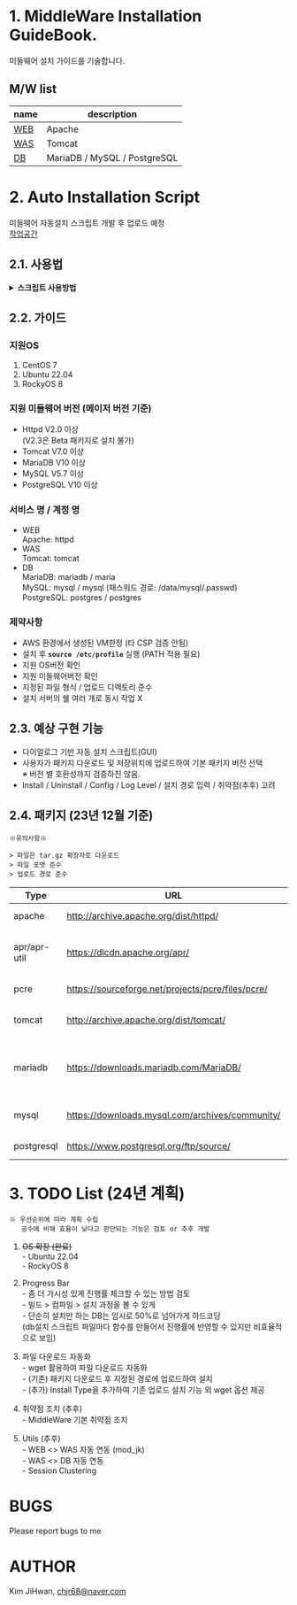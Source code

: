 # 1. MiddleWare Installation GuideBook.
미들웨어 설치 가이드를 기술합니다.

## M/W list
|name |description |
|---|---|
|[WEB](https://github.com/chjr68/MiddleWare/tree/main/1.WEB) |Apache |
|[WAS](https://github.com/chjr68/MiddleWare/tree/master/2.WAS) |Tomcat |
|[DB](https://github.com/chjr68/MiddleWare/tree/master/3.DB) |MariaDB / MySQL / PostgreSQL |

# 2. Auto Installation Script
미들웨어 자동설치 스크립트 개발 후 업로드 예정 <br>
[작업공간](https://github.com/chjr68/MiddleWare/tree/main/Auto_Installation_MW)

## <strong>2.1. 사용법</strong> 
<details>
<summary><strong>스크립트 사용방법</strong></summary>

1. <strong>Auto_Installation_MW_V1.X.tar.gz 파일 서버에 업로드</strong> <br>
    WinSCP / FileZilla 등 프로그램 사용
2. <strong>파일 압축 해제</strong> <br>
    <img src="ETC/images/2.file_list"> <br>
    \# tar xvf Auto_Installation_MW_V1.X.tar.gz
3. <strong>InstallMW 스크립트 실행</strong> <br>
    \# ./InstallMW
4. <strong>(최초 1회) 필수 라이브러리/자주 사용되는 명령어 설치</strong> <br>
    <img src="ETC/images/4.first_execute"> <br>
    자주 사용되는 명령어 설치 (tcpdump, sshpass, net-tools, wget) <br>
    미들웨어 필수 라이브러리 설치 (gcc, make, expat, java, python 등)

5. <strong>메뉴 선택</strong> <br>
    <img src="ETC/images/5.menu_list"> <br>
    1) Install Middleware: 미들웨어 설치 <br>
    2) Show Version: 설치된 미들웨어 버전 정보 확인 <br>
    3) Utils (추후): mod.jk 연동 등 <br>
    4) Security Setting (추후): 미들웨어 취약점 조치 <br>
    5) Uninstall: 설치된 미들웨어 삭제 <br>

6. <strong>설치 타입 선택</strong> <br>
    <img src="ETC/images/6.install_type"> <br>
    1) Package: 지정된 경로에 업로드된 패키지를 사용해 설치(폐쇄망)
        <details>
        <summary><strong>※ Package 업로드 시, 지원형식에 유의</strong></summary>
        <img src="ETC/images/6.file_format">
        </details>
    2) Wget: 사용자에게 버전입력을 받아 wget으로 파일 다운로드 후 자동 설치(온라인)
7. <strong>설치</strong> <br>
    <img src="ETC/images/7.menu_install_procedure"> <br>
8. <strong>확인</strong> <br>
    <img src="ETC/images/8.install_check">
</details>

## <strong>2.2. 가이드</strong> 
### 지원OS
1. CentOS 7 <br>
2. Ubuntu 22.04 <br>
3. RockyOS 8

### 지원 미들웨어 버전 (메이저 버전 기준) <br>
- Httpd V2.0 이상 <br>
(V2.3은 Beta 패키지로 설치 불가)
- Tomcat V7.0 이상
- MariaDB V10 이상
- MySQL V5.7 이상
- PostgreSQL V10 이상

### 서비스 명 / 계정 명
- WEB <br>
Apache: httpd
- WAS <br>
Tomcat: tomcat
- DB <br>
MariaDB: mariadb / maria <br>
MySQL: mysql / mysql (패스워드 경로: /data/mysql/.passwd) <br>
PostgreSQL: postgres / postgres

### 제약사항
- AWS 환경에서 생성된 VM한정 (타 CSP 검증 안됨)
- 설치 후 <strong>`source /etc/profile`</strong> 실행 (PATH 적용 필요)
- 지원 OS버전 확인
- 지원 미들웨어버전 확인
- 지정된 파일 형식 / 업로드 디렉토리 준수
- 설치 서버의 쉘 여러 개로 동시 작업 X

## <strong>2.3. 예상 구현 기능</strong>
- 다이얼로그 기반 자동 설치 스크립트(GUI)
- 사용자가 패키지 다운로드 및 저장위치에 업로드하여 기본 패키지 버전 선택 <br>
※ 버전 별 호환성까지 검증하진 않음.
- Install / Uninstall / Config / Log Level / 설치 경로 입력 / 취약점(추후) 고려
## <strong>2.4. 패키지  (23년 12월 기준)</strong>
    ※유의사항※

    > 파일은 tar.gz 확장자로 다운로드
    > 파일 포맷 준수
    > 업로드 경로 준수

|Type |URL |Format |Path |
|---|---|---|---|
|apache |http://archive.apache.org/dist/httpd/ |httpd-2.4.46.tar.gz |package\1.WEB |
|apr/apr-util |https://dlcdn.apache.org/apr/ |apr-1.7.4.tar.gz <br>apr-util-1.6.3.tar.gz |package\module |
|pcre |https://sourceforge.net/projects/pcre/files/pcre/ |pcre-8.45.tar.gz |package\module |
|tomcat |http://archive.apache.org/dist/tomcat/ |apache-tomcat-8.5.92.tar.gz |package\2.WAS |
|mariadb |https://downloads.mariadb.com/MariaDB/ |mariadb-2.13.4-linux-systemd-x86_64.tar.gz |package\3.DB\MariaDB |
|mysql |https://downloads.mysql.com/archives/community/ |mysql-1.2.3-el7-x86_64.tar.gz |package\3.DB\MySQL |
|postgresql |https://www.postgresql.org/ftp/source/ |postgresql-12.5.tar.gz |package\3.DB\PostgreSQL |

# <strong>3. TODO List (24년 계획)</strong>
    ※ 우선순위에 따라 계획 수립
       공수에 비해 효율이 낮다고 판단되는 기능은 검토 or 추후 개발
1. <del>OS 확장 (완료)</del> <br>
\- Ubuntu 22.04<br>
\- RockyOS 8

2. Progress Bar <br>
\- 좀 더 가시성 있게 진행률 체크할 수 있는 방법 검토 <br>
\- 빌드 > 컴파일 > 설치 과정을 볼 수 있게 <br>
\- 단순히 설치만 하는 DB는 임시로 50%로 넘어가게 하드코딩 <br>
(db설치 스크립트 파일마다 함수를 만들어서 진행률에 반영할 수 있지만 비효율적으로 보임)

3. 파일 다운로드 자동화 <br>
\- wget 활용하여 파일 다운로드 자동화 <br>
\- (기존) 패키지 다운로드 후 지정된 경로에 업로드하여 설치 <br>
\- (추가) Install Type을 추가하여 기존 업로드 설치 기능 외 wget 옵션 제공 <br>

4. 취약점 조치 (추후) <br>
\- MiddleWare 기본 취약점 조치

5. Utils (추후) <br>
\- WEB <> WAS 자동 연동 (mod_jk) <br>
\- WAS <> DB 자동 연동 <br>
\- Session Clustering

# BUGS
Please report bugs to me

# AUTHOR

Kim JiHwan, <chjr68@naver.com>

